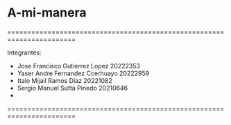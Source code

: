 # A-mi-manera
=======================================================================

Integrantes: 
- Jose Francisco Gutierrez Lopez 20222353
- Yaser Andre Fernandez Ccerhuayo 20222959
- Italo Mijail Ramos Diaz 20221082
- Sergio Manuel Sutta Pinedo 20210646
- 
=======================================================================

